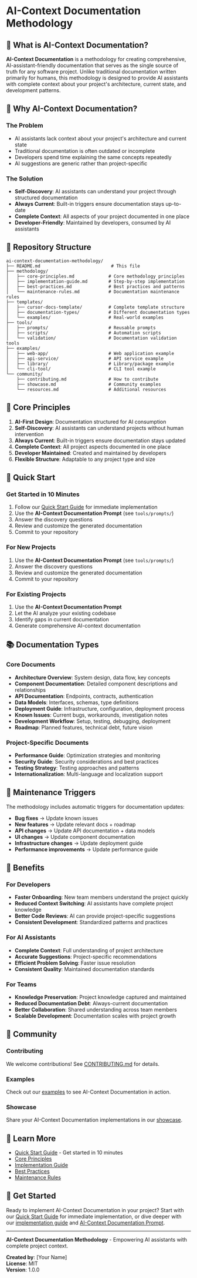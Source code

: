 # AI-Context Documentation Methodology

## 🎯 **What is AI-Context Documentation?**

**AI-Context Documentation** is a methodology for creating comprehensive, AI-assistant-friendly documentation that serves as the single source of truth for any software project. Unlike traditional documentation written primarily for humans, this methodology is designed to provide AI assistants with complete context about your project's architecture, current state, and development patterns.

## 🚀 **Why AI-Context Documentation?**

### **The Problem**
- AI assistants lack context about your project's architecture and current state
- Traditional documentation is often outdated or incomplete
- Developers spend time explaining the same concepts repeatedly
- AI suggestions are generic rather than project-specific

### **The Solution**
- **Self-Discovery**: AI assistants can understand your project through structured documentation
- **Always Current**: Built-in triggers ensure documentation stays up-to-date
- **Complete Context**: All aspects of your project documented in one place
- **Developer-Friendly**: Maintained by developers, consumed by AI assistants

## 📁 **Repository Structure**

```
ai-context-documentation-methodology/
├── README.md                           # This file
├── methodology/
│   ├── core-principles.md             # Core methodology principles
│   ├── implementation-guide.md        # Step-by-step implementation
│   ├── best-practices.md              # Best practices and patterns
│   └── maintenance-rules.md           # Documentation maintenance rules
├── templates/
│   ├── cursor-docs-template/          # Complete template structure
│   ├── documentation-types/           # Different documentation types
│   └── examples/                      # Real-world examples
├── tools/
│   ├── prompts/                       # Reusable prompts
│   ├── scripts/                       # Automation scripts
│   └── validation/                    # Documentation validation tools
├── examples/
│   ├── web-app/                       # Web application example
│   ├── api-service/                   # API service example
│   ├── library/                       # Library/package example
│   └── cli-tool/                      # CLI tool example
└── community/
    ├── contributing.md                # How to contribute
    ├── showcase.md                    # Community examples
    └── resources.md                   # Additional resources
```

## 🎯 **Core Principles**

1. **AI-First Design**: Documentation structured for AI consumption
2. **Self-Discovery**: AI assistants can understand projects without human intervention
3. **Always Current**: Built-in triggers ensure documentation stays updated
4. **Complete Context**: All project aspects documented in one place
5. **Developer Maintained**: Created and maintained by developers
6. **Flexible Structure**: Adaptable to any project type and size

## 🚀 **Quick Start**

### **Get Started in 10 Minutes**
1. Follow our [Quick Start Guide](QUICK-START.md) for immediate implementation
2. Use the **AI-Context Documentation Prompt** (see `tools/prompts/`)
3. Answer the discovery questions
4. Review and customize the generated documentation
5. Commit to your repository

### **For New Projects**
1. Use the **AI-Context Documentation Prompt** (see `tools/prompts/`)
2. Answer the discovery questions
3. Review and customize the generated documentation
4. Commit to your repository

### **For Existing Projects**
1. Use the **AI-Context Documentation Prompt**
2. Let the AI analyze your existing codebase
3. Identify gaps in current documentation
4. Generate comprehensive AI-context documentation

## 📚 **Documentation Types**

### **Core Documents**
- **Architecture Overview**: System design, data flow, key concepts
- **Component Documentation**: Detailed component descriptions and relationships
- **API Documentation**: Endpoints, contracts, authentication
- **Data Models**: Interfaces, schemas, type definitions
- **Deployment Guide**: Infrastructure, configuration, deployment process
- **Known Issues**: Current bugs, workarounds, investigation notes
- **Development Workflow**: Setup, testing, debugging, deployment
- **Roadmap**: Planned features, technical debt, future vision

### **Project-Specific Documents**
- **Performance Guide**: Optimization strategies and monitoring
- **Security Guide**: Security considerations and best practices
- **Testing Strategy**: Testing approaches and patterns
- **Internationalization**: Multi-language and localization support

## 🔧 **Maintenance Triggers**

The methodology includes automatic triggers for documentation updates:

- **Bug fixes** → Update known issues
- **New features** → Update relevant docs + roadmap
- **API changes** → Update API documentation + data models
- **UI changes** → Update component documentation
- **Infrastructure changes** → Update deployment guide
- **Performance improvements** → Update performance guide

## 🌟 **Benefits**

### **For Developers**
- **Faster Onboarding**: New team members understand the project quickly
- **Reduced Context Switching**: AI assistants have complete project knowledge
- **Better Code Reviews**: AI can provide project-specific suggestions
- **Consistent Development**: Standardized patterns and practices

### **For AI Assistants**
- **Complete Context**: Full understanding of project architecture
- **Accurate Suggestions**: Project-specific recommendations
- **Efficient Problem Solving**: Faster issue resolution
- **Consistent Quality**: Maintained documentation standards

### **For Teams**
- **Knowledge Preservation**: Project knowledge captured and maintained
- **Reduced Documentation Debt**: Always-current documentation
- **Better Collaboration**: Shared understanding across team members
- **Scalable Development**: Documentation scales with project growth

## 🤝 **Community**

### **Contributing**
We welcome contributions! See [CONTRIBUTING.md](community/contributing.md) for details.

### **Examples**
Check out our [examples](examples/) to see AI-Context Documentation in action.

### **Showcase**
Share your AI-Context Documentation implementations in our [showcase](community/showcase.md).

## 📖 **Learn More**

- [Quick Start Guide](QUICK-START.md) - Get started in 10 minutes
- [Core Principles](methodology/core-principles.md)
- [Implementation Guide](methodology/implementation-guide.md)
- [Best Practices](methodology/best-practices.md)
- [Maintenance Rules](methodology/maintenance-rules.md)

## 🎯 **Get Started**

Ready to implement AI-Context Documentation in your project? Start with our [Quick Start Guide](QUICK-START.md) for immediate implementation, or dive deeper with our [implementation guide](methodology/implementation-guide.md) and [AI-Context Documentation Prompt](tools/prompts/ai-context-documentation-prompt.md).

---

**AI-Context Documentation Methodology** - Empowering AI assistants with complete project context.

**Created by**: [Your Name]  
**License**: MIT  
**Version**: 1.0.0